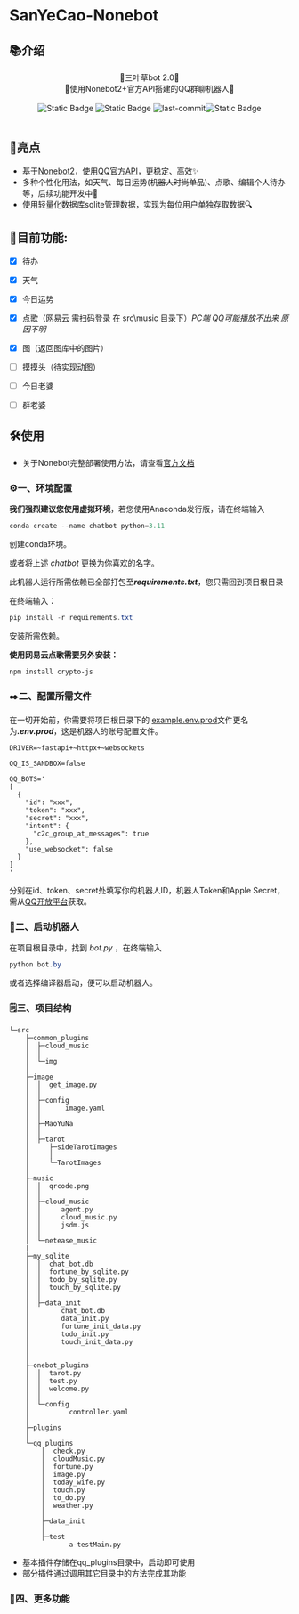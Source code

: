 # SanYeCao-Nonebot

## 📚介绍

<p align="center">🌟三叶草bot 2.0🌟<br>
🚀使用Nonebot2+官方API搭建的QQ群聊机器人🚀<br><br>
<img alt="Static Badge" src="https://img.shields.io/badge/Python-3.11%2F3.12-blue">
<img alt="Static Badge" src="https://img.shields.io/badge/Nonebot-2.0-green">
<img src="https://img.shields.io/github/last-commit/ClovertaTheTrilobita/SanYeCao-Nonebot" alt="last-commit" /><img alt="Static Badge" src="https://img.shields.io/badge/QQ%E7%BE%A4-710101225-orange"><br><br>
</p>


## 🔖亮点

- 基于[Nonebot2](https://nonebot.dev/)，使用[QQ官方API](https://bot.q.qq.com/wiki/)，更稳定、高效✨
- 多种个性化用法，如天气、每日运势(~~机器人时尚单品~~)、点歌、编辑个人待办等，后续功能开发中🔧
- 使用轻量化数据库sqlite管理数据，实现为每位用户单独存取数据🔍



## 🌈目前功能:

- [x] 待办
- [x] 天气 
- [x] 今日运势
- [x] 点歌（网易云 需扫码登录 在 src\music 目录下）*PC端 QQ可能播放不出来 原因不明*
- [x] 图（返回图库中的图片）
- [ ] 摸摸头（待实现动图）
- [ ] 今日老婆
- [ ] 群老婆




## 🛠️使用

- 关于Nonebot完整部署使用方法，请查看[官方文档](https://nonebot.dev/)




### ⚙️一、环境配置

**我们强烈建议您使用虚拟环境**，若您使用Anaconda发行版，请在终端输入

```powershell
conda create --name chatbot python=3.11
```

创建conda环境。

或者将上述 *chatbot* 更换为你喜欢的名字。



此机器人运行所需依赖已全部打包至***requirements.txt***，您只需回到项目根目录

在终端输入：

```powershell
pip install -r requirements.txt
```

安装所需依赖。



**使用网易云点歌需要另外安装：**

```powershell
npm install crypto-js
```



### ✒️二、配置所需文件

在一切开始前，你需要将项目根目录下的 [example.env.prod](example.env.prod)文件更名为<b><i>.env.prod</i></b>，这是机器人的账号配置文件。

```
DRIVER=~fastapi+~httpx+~websockets

QQ_IS_SANDBOX=false

QQ_BOTS='
[
  {
    "id": "xxx",
    "token": "xxx",
    "secret": "xxx",
    "intent": {
      "c2c_group_at_messages": true
    },
    "use_websocket": false
  }
]
'
```
分别在id、token、secret处填写你的机器人ID，机器人Token和Apple Secret，需从[QQ开放平台](https://q.qq.com/)获取。



### 📍二、启动机器人

在项目根目录中，找到 *bot.py* ，在终端输入

```powershell
python bot.by
```

或者选择编译器启动，便可以启动机器人。



### 🗒️三、项目结构

```
└─src
    ├─common_plugins
    │  ├─cloud_music
    │  │          
    │  └─img
    │              
    ├─image
    │  │  get_image.py
    │  │  
    │  ├─config
    │  │      image.yaml
    │  │      
    │  ├─MaoYuNa
    │  │      
    │  ├─tarot
    │     ├─sideTarotImages
    │     │      
    │     └─TarotImages
    │          
    ├─music
    │  │  qrcode.png
    │  │  
    │  ├─cloud_music
    │  │     agent.py
    │  │     cloud_music.py
    │  │     jsdm.js
    │  │          
    │  └─netease_music
    |
    ├─my_sqlite
    │  │  chat_bot.db
    │  │  fortune_by_sqlite.py
    │  │  todo_by_sqlite.py
    │  │  touch_by_sqlite.py
    │  │  
    │  ├─data_init
    │        chat_bot.db
    │        data_init.py
    │        fortune_init_data.py
    │        todo_init.py
    │        touch_init_data.py
    │        
    │          
    ├─onebot_plugins
    │  │  tarot.py
    │  │  test.py
    │  │  welcome.py
    │  │  
    │  └─config
    │          controller.yaml
    │          
    ├─plugins
    │          
    └─qq_plugins
        │  check.py
        │  cloudMusic.py
        │  fortune.py
        │  image.py
        │  today_wife.py
        │  touch.py
        │  to_do.py
        │  weather.py
        │  
        ├─data_init
        │          
        ├─test
               a-testMain.py
```

- 基本插件存储在qq_plugins目录中，启动即可使用
- 部分插件通过调用其它目录中的方法完成其功能



### 🎈四、更多功能

